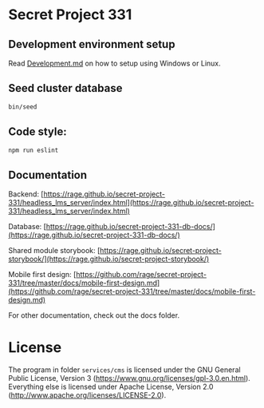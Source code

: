 # Secret Project 331
## Development environment setup

Read [Development.md](https://github.com/rage/secret-project-331/blob/master/docs/Development.md) on how to setup using Windows or Linux.

## Seed cluster database

```sh
bin/seed
```

## Code style:

```bash
npm run eslint
```

## Documentation

Backend: [https://rage.github.io/secret-project-331/headless_lms_server/index.html](https://rage.github.io/secret-project-331/headless_lms_server/index.html)

Database: [https://rage.github.io/secret-project-331-db-docs/](https://rage.github.io/secret-project-331-db-docs/)

Shared module storybook: [https://rage.github.io/secret-project-storybook/](https://rage.github.io/secret-project-storybook/)

Mobile first design: [https://github.com/rage/secret-project-331/tree/master/docs/mobile-first-design.md](https://github.com/rage/secret-project-331/tree/master/docs/mobile-first-design.md)

For other documentation, check out the docs folder.

# License

The program in folder `services/cms` is licensed under the GNU General Public License, Version 3 (https://www.gnu.org/licenses/gpl-3.0.en.html).
Everything else is licensed under Apache License, Version 2.0 (http://www.apache.org/licenses/LICENSE-2.0).
